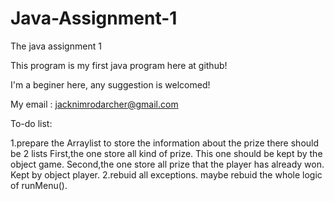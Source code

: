 # Java-Assignment-1
The java assignment 1

This program is my first java program here at github!

I'm a beginer here, any suggestion is welcomed!

My email : jacknimrodarcher@gmail.com

To-do list:

1.prepare the Arraylist to store the information about the prize
	there should be 2 lists
	First,the one store all kind of prize. This one should be kept by the object game.
	Second,the one store all prize that the player has already won. Kept by object player.
2.rebuid all exceptions. maybe rebuid the whole logic of runMenu().
